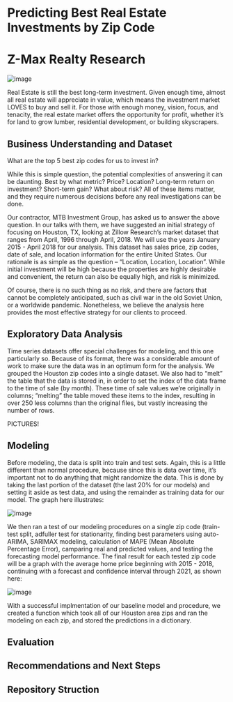 # Predicting Best Real Estate Investments by Zip Code

# Z-Max Realty Research
![image](https://user-images.githubusercontent.com/89176309/154104964-b6febece-a44a-4d08-b2e6-5cc5b53be5ca.png)

Real Estate is still the best long-term investment.  Given enough time, almost all real estate will appreciate in value, which means the investment market LOVES to buy and sell it.  For those with enough money, vision, focus, and tenacity, the real estate market offers the opportunity for profit, whether it’s for land to grow lumber, residential development, or building skyscrapers.  

## Business Understanding and Dataset

What are the top 5 best zip codes for us to invest in?

While this is simple question, the potential complexities of answering it can be daunting.  Best by what metric?  Price?  Location?  Long-term return on investment?  Short-term gain?  What about risk?  All of these items matter, and they require numerous decisions before any real investigations can be done.  

Our contractor, MTB Investment Group, has asked us to answer the above question.  In our talks with them, we have suggested an initial strategy of focusing on Houston, TX, looking at Zillow Research’s market dataset that ranges from April, 1996 through April, 2018.  We will use the years January 2015 - April 2018 for our analysis.  This dataset has sales price, zip codes, date of sale, and location information for the entire United States.  Our rationale is as simple as the question – “Location, Location, Location”.  While initial investment will be high because the properties are highly desirable and convenient, the return can also be equally high, and risk is minimized.  

Of course, there is no such thing as no risk, and there are factors that cannot be completely anticipated, such as civil war in the old Soviet Union, or a worldwide pandemic.  Nonetheless, we believe the analysis here provides the most effective strategy for our clients to proceed.

## Exploratory Data Analysis

Time series datasets offer special challenges for modeling, and this one particularly so.  Because of its format, there was a considerable amount of work to make sure the data was in an optimum form for the analysis.  We grouped the Houston zip codes into a single dataset.  We also had to “melt” the table that the data is stored in, in order to set the index of the data frame to the time of sale (by month).  These time of sale values we’re originally in columns; “melting” the table moved these items to the index, resulting in over 250 less columns than the original files, but vastly increasing the number of rows.  

PICTURES!

## Modeling

Before modeling, the data is split into train and test sets.  Again, this is a little different than normal procedure, because since this is data over time, it’s important not to do anything that might randomize the data.  This is done by taking the last portion of the dataset (the last 20% for our models) and setting it aside as test data, and using the remainder as training data for our model. The graph here illustrates:

![image](https://user-images.githubusercontent.com/89176309/154710731-84e3b927-6674-48e7-9852-590d2b832662.png)

We then ran a test of our modeling procedures on a single zip code (train-test split, adfuller test for stationarity, finding best parameters using auto-ARIMA, SARIMAX modeling, calculation of MAPE (Mean Absolute Percentage Error), camparing real and predicted values, and testing the forecasting model performance.  The final result for each tested zip code will be a graph with the average home price beginning with 2015 - 2018, continuing with a forecast and confidence interval through 2021, as shown here:

![image](https://user-images.githubusercontent.com/89176309/154710457-b9051a91-7157-40e7-8055-a5f7079024e8.png)

With a successful implmentation of our baseline model and procedure, we created a function which took all of our Houston area zips and ran the modeling on each zip, and stored the predictions in a dictionary.

## Evaluation

## Recommendations and Next Steps

## Repository Struction


